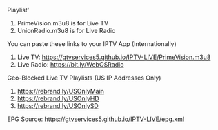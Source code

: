 Playlist' 
1. PrimeVision.m3u8 is for Live TV
2. UnionRadio.m3u8 is for Live Radio

You can paste these links to your IPTV App (Internationally)
1. Live TV: https://gtvservices5.github.io/IPTV-LIVE/PrimeVision.m3u8
2. Live Radio: https://bit.ly/WebOSRadio

Geo-Blocked Live TV Playlists (US IP Addresses Only)
1. https://rebrand.ly/USOnlyMain
2. https://rebrand.ly/USOnlyHD
3. https://rebrand.ly/USOnlySD

EPG Source: https://gtvservices5.github.io/IPTV-LIVE/epg.xml

